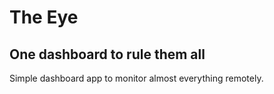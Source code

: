 # The Eye
## One dashboard to rule them all

Simple dashboard app to monitor almost everything remotely.
